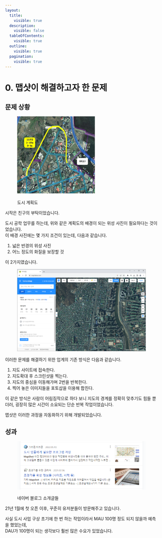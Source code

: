 ```yaml
---
layout:
  title:
    visible: true
  description:
    visible: false
  tableOfContents:
    visible: true
  outline:
    visible: true
  pagination:
    visible: true
---
```


# 0. 맵샷이 해결하고자 한 문제

## 문제 상황

<figure><img src="../.gitbook/assets/image (1) (1) (1) (1).png" alt=""><figcaption><p>도시 계획도</p></figcaption></figure>

&#x20;시작은 친구의 부탁이었습니다.

도시 공학 업무를 하는데, 위와 같은 계획도의 배경이 되는 위성 사진이 필요하다는 것이었습니다.\
이 배경 사진에는 몇 가지 조건이 있는데, 다음과 같습니다.

1. 넓은 반경의 위성 사진
2. 어느 정도의 화질을 보장할 것

이 2가지였습니다.

<figure><img src="../.gitbook/assets/image (2) (1) (1).png" alt=""><figcaption></figcaption></figure>

이러한 문제를 해결하기 위한 업계의 기존 방식은 다음과 같습니다.

1. 지도 사이트에 접속한다.
2. 지도확대 후 스크린샷을 찍는다.
3. 지도의 중심을 이동해가며 2번을 반복한다.
4. 찍어 놓은 이미지들을 포토샵을 이용해 합친다.

이 같은 방식은 사람이 어림짐작으로 하다 보니 지도의 경계를 정확히 맞추기도 힘들 뿐더러, 굉장히 많은 시간이 소요되는 단순 반복 작업이었습니다.

맵샷은 이러한 과정을 자동화하기 위해 개발되었습니다.

## 성과

<figure><img src="../.gitbook/assets/image (3) (1) (1).png" alt=""><figcaption><p>네이버 블로그 소개글들</p></figcaption></figure>

21년 1월에 첫 오픈 이후, 꾸준히 유저분들이 방문해주고 있습니다.

사실 도시 사업 구상 초기에 한 번 하는 작업이라서 MAU 100명 정도 되지 않을까 예측을 했었는데,\
DAU가 100명이 되는 생각보다 훨씬 많은 수요가 있었습니다.
